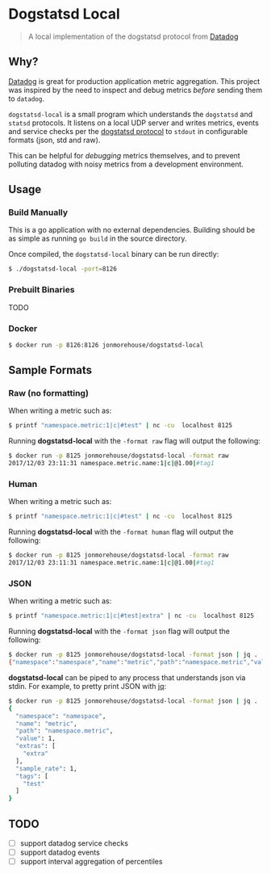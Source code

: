 # Dogstatsd Local
> A local implementation of the dogstatsd protocol from [Datadog](https://www.datadog.com)

## Why?

[Datadog](https://www.datadog.com) is great for production application metric aggregation. This project was inspired by the need to inspect and debug metrics _before_ sending them to `datadog`.

`dogstatsd-local` is a small program which understands the `dogstatsd` and `statsd` protocols. It listens on a local UDP server and writes metrics, events and service checks per the [dogstatsd protocol](https://docs.datadoghq.com/guides/dogstatsd/) to `stdout` in configurable formats (json, std and raw).

This can be helpful for _debugging_ metrics themselves, and to prevent polluting datadog with noisy metrics from a development environment.

## Usage

### Build Manually

This is a go application with no external dependencies. Building should be as simple as running `go build` in the source directory.

Once compiled, the `dogstatsd-local` binary can be run directly:
```bash
$ ./dogstatsd-local -port=8126
```

### Prebuilt Binaries

TODO

### Docker

```bash
$ docker run -p 8126:8126 jonmorehouse/dogstatsd-local
```

## Sample Formats

### Raw (no formatting)

When writing a metric such as:

```bash
$ printf "namespace.metric:1|c|#test" | nc -cu  localhost 8125
```

Running **dogstatsd-local** with the `-format raw` flag will output the following:

```bash
$ docker run -p 8125 jonmorehouse/dogstatsd-local -format raw
2017/12/03 23:11:31 namespace.metric.name:1|c|@1.00|#tag1
```

### Human

When writing a metric such as:

```bash
$ printf "namespace.metric:1|c|#test" | nc -cu  localhost 8125
```

Running **dogstatsd-local** with the `-format human` flag will output the following:

```bash
$ docker run -p 8125 jonmorehouse/dogstatsd-local -format raw
2017/12/03 23:11:31 namespace.metric.name:1|c|@1.00|#tag1
```

### JSON

When writing a metric such as:
```bash
$ printf "namespace.metric:1|c|#test|extra" | nc -cu  localhost 8125
```

Running **dogstatsd-local** with the `-format json` flag will output the following:
```bash
$ docker run -p 8125 jonmorehouse/dogstatsd-local -format json | jq .
{"namespace":"namespace","name":"metric","path":"namespace.metric","value":1,"extras":["extra"],"sample_rate":1,"tags":["test"]}
```

**dogstatsd-local** can be piped to any process that understands json via stdin. For example, to pretty print JSON with [jq](https://stedolan.github.io/jq/):

```bash
$ docker run -p 8125 jonmorehouse/dogstatsd-local -format json | jq .
{
  "namespace": "namespace",
  "name": "metric",
  "path": "namespace.metric",
  "value": 1,
  "extras": [
    "extra"
  ],
  "sample_rate": 1,
  "tags": [
    "test"
  ]
}
```

## TODO

- [ ] support datadog service checks
- [ ] support datadog events
- [ ] support interval aggregation of percentiles
